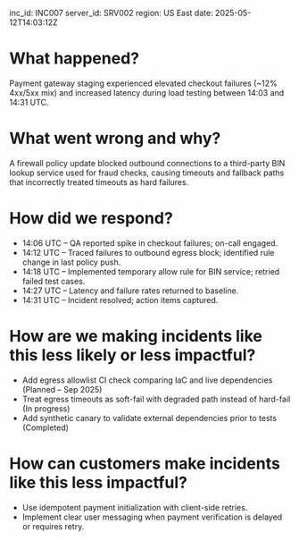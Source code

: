 inc_id: INC007
server_id: SRV002
region: US East
date: 2025-05-12T14:03:12Z

# What happened?
Payment gateway staging experienced elevated checkout failures (~12% 4xx/5xx mix) and increased latency during load testing between 14:03 and 14:31 UTC.

# What went wrong and why?
A firewall policy update blocked outbound connections to a third-party BIN lookup service used for fraud checks, causing timeouts and fallback paths that incorrectly treated timeouts as hard failures.

# How did we respond?
* 14:06 UTC – QA reported spike in checkout failures; on-call engaged.
* 14:12 UTC – Traced failures to outbound egress block; identified rule change in last policy push.
* 14:18 UTC – Implemented temporary allow rule for BIN service; retried failed test cases.
* 14:27 UTC – Latency and failure rates returned to baseline.
* 14:31 UTC – Incident resolved; action items captured.

# How are we making incidents like this less likely or less impactful?
* Add egress allowlist CI check comparing IaC and live dependencies (Planned – Sep 2025)
* Treat egress timeouts as soft-fail with degraded path instead of hard-fail (In progress)
* Add synthetic canary to validate external dependencies prior to tests (Completed)

# How can customers make incidents like this less impactful?
* Use idempotent payment initialization with client-side retries.
* Implement clear user messaging when payment verification is delayed or requires retry.
